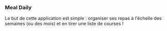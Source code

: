 ### Meal Daily

Le but de cette application est simple : organiser ses repas à l'échelle des semaines (ou des mois) et en tirer une liste de courses !